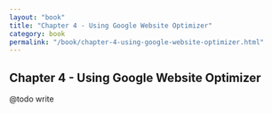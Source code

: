 ```yaml
---
layout: "book"
title: "Chapter 4 - Using Google Website Optimizer"
category: book
permalink: "/book/chapter-4-using-google-website-optimizer.html"
---
```

## Chapter 4 - Using Google Website Optimizer

@todo write

